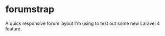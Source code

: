 forumstrap
==========

A quick responsive forum layout I'm using to test out some new Laravel 4 feature.
